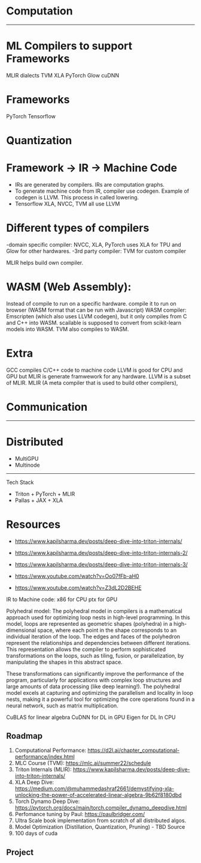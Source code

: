 # Computation
------------------------------

# ML Compilers to support Frameworks
MLIR dialects
TVM
XLA
PyTorch Glow
cuDNN 

# Frameworks
PyTorch
Tensorflow

# Quantization

# Framework -> IR -> Machine Code
- IRs are generated by compilers. IRs are computation graphs.
- To generate machine code from IR, compiler use codegen. Example of codegen is LLVM. This process in called lowering.
- Tensorflow XLA, NVCC, TVM all use LLVM

# Different types of compilers
-domain specific compiler: NVCC, XLA, PyTorch uses XLA for TPU and Glow for other hardwares.
-3rd party compiler: TVM for custom compiler

MLIR helps build own compiler.

# WASM  (Web Assembly):
Instead of compile to run on a specific hardware. compile it to run on browser (WASM format that can be run with Javascript)
WASM compiler: Emscripten (which also uses LLVM codegen), but it only compiles from C and C++ into WASM. scailable is supposed to convert from scikit-learn models into WASM.
TVM also compiles to WASM.


# Extra
GCC compiles C/C++ code to machine code
LLVM is good for CPU and GPU but MLIR is generate framwework for any hardware. LLVM is a subset of MLIR.
MLIR (A meta compiler that is used to build other compilers), 

# Communication
-----------------------------

# Distributed

- MultiGPU
- Multinode

-------------------------------------------
Tech Stack

- Triton  + PyTorch + MLIR
- Pallas + JAX + XLA

# Resources
- https://www.kapilsharma.dev/posts/deep-dive-into-triton-internals/
- https://www.kapilsharma.dev/posts/deep-dive-into-triton-internals-2/
- https://www.kapilsharma.dev/posts/deep-dive-into-triton-internals-3/

- https://www.youtube.com/watch?v=Oo07fFb-aH0
- https://www.youtube.com/watch?v=Z3dL2D2BEHE

IR to Machine code:
x86 for CPU
ptx for GPU

Polyhedral model:
The polyhedral model in compilers is a mathematical approach used for optimizing loop nests in high-level programming. In this model, loops are represented as geometric shapes (polyhedra) in a high-dimensional space, where each point in the shape corresponds to an individual iteration of the loop. The edges and faces of the polyhedron represent the relationships and dependencies between different iterations. This representation allows the compiler to perform sophisticated transformations on the loops, such as tiling, fusion, or parallelization, by manipulating the shapes in this abstract space. 

These transformations can significantly improve the performance of the program, particularly for applications with complex loop structures and large amounts of data processing (like deep learning!). The polyhedral model excels at capturing and optimizing the parallelism and locality in loop nests, making it a powerful tool for optimizing the core operations found in a neural network, such as matrix multiplication.

CuBLAS for linear algebra
CuDNN for DL in GPU
Eigen for DL In CPU

## Roadmap

1. Computational Performance: https://d2l.ai/chapter_computational-performance/index.html
2. MLC Course (TVM): https://mlc.ai/summer22/schedule
3. Triton Internals (MLIR): https://www.kapilsharma.dev/posts/deep-dive-into-triton-internals/
4. XLA Deep Dive: https://medium.com/@muhammedashraf2661/demystifying-xla-unlocking-the-power-of-accelerated-linear-algebra-9b62f8180dbd
5. Torch Dynamo Deep Dive: https://pytorch.org/docs/main/torch.compiler_dynamo_deepdive.html
6. Perfomance tuning by Paul: https://paulbridger.com/
7. Ultra Scale book implementation from scratch of all distributed algos.
8. Model Optimization (Distillation, Quantization, Pruning) - TBD Source
9. 100 days of cuda

## Project
